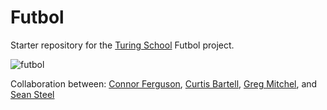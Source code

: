 # Futbol

Starter repository for the [Turing School](https://turing.io/) Futbol project.


![futbol](https://media4.giphy.com/media/pdAiipxDMCHni/giphy.gif?cid=5a38a5a28m4l3obg97q27polvov0lk3074a3i1ij7flle8vc&rid=giphy.gif)





Collaboration between: [Connor Ferguson](https://github.com/cpfergus1), [Curtis Bartell](https://github.com/c-bartell), [Greg Mitchel](https://github.com/GregJMitchell), and [Sean Steel](https://github.com/s-steel)
